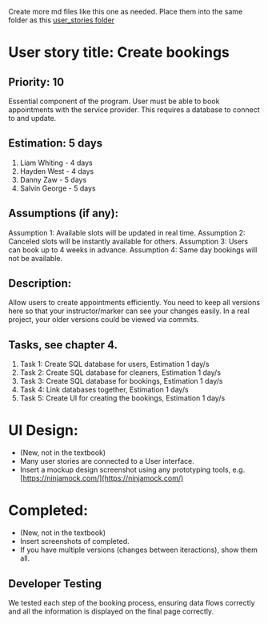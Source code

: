 Create more md files like this one as needed. Place them into the same folder 
as this [user_stories folder](./)

# User story title: Create bookings


## Priority: 10 
Essential component of the program. User must be able to book appointments with the service provider.
This requires a database to connect to and update.

## Estimation: 5 days

1. Liam Whiting - 4 days
2. Hayden West - 4 days
3. Danny Zaw - 5 days
4. Salvin George - 5 days

## Assumptions (if any):
Assumption 1: Available slots will be updated in real time. 
Assumption 2: Canceled slots will be instantly available for others.
Assumption 3: Users can book up to 4 weeks in advance.
Assumption 4: Same day bookings will not be available. 

## Description:
Allow users to create appointments efficiently.
You need to keep all versions here so that your instructor/marker can see your changes easily. 
In a real project, your older versions could be viewed via commits.


## Tasks, see chapter 4.

1. Task 1: Create SQL database for users, Estimation 1 day/s
2. Task 2: Create SQL database for cleaners, Estimation 1 day/s
3. Task 3: Create SQL database for bookings, Estimation 1 day/s
4. Task 4: Link databases together, Estimation 1 day/s
5. Task 5: Create UI for creating the bookings, Estimation 1 day/s


# UI Design:
* (New, not in the textbook) 
* Many user stories are connected to a User interface.
* Insert a mockup design screenshot using any prototyping tools, e.g. [https://ninjamock.com/](https://ninjamock.com/)


# Completed:
* (New, not in the textbook) 
* Insert screenshots of completed. 
* If you have multiple versions (changes between iteractions), show them all.

## Developer Testing
We tested each step of the booking process, ensuring data flows correctly and all the
information is displayed on the final page correctly.



